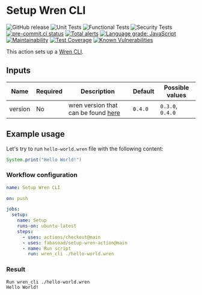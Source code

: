# Setup Wren CLI

![GitHub release](https://img.shields.io/github/v/release/fabasoad/setup-wren-action?include_prereleases) ![Unit Tests](https://github.com/fabasoad/setup-wren-action/workflows/Unit%20Tests/badge.svg) ![Functional Tests](https://github.com/fabasoad/setup-wren-action/workflows/Functional%20Tests/badge.svg) ![Security Tests](https://github.com/fabasoad/setup-wren-action/workflows/Security%20Tests/badge.svg) [![pre-commit.ci status](https://results.pre-commit.ci/badge/github/fabasoad/setup-wren-action/main.svg)](https://results.pre-commit.ci/latest/github/fabasoad/setup-wren-action/main) [![Total alerts](https://img.shields.io/lgtm/alerts/g/fabasoad/setup-wren-action.svg?logo=lgtm&logoWidth=18)](https://lgtm.com/projects/g/fabasoad/setup-wren-action/alerts/) [![Language grade: JavaScript](https://img.shields.io/lgtm/grade/javascript/g/fabasoad/setup-wren-action.svg?logo=lgtm&logoWidth=18)](https://lgtm.com/projects/g/fabasoad/setup-wren-action/context:javascript) [![Maintainability](https://api.codeclimate.com/v1/badges/e259e98506d3691ab916/maintainability)](https://codeclimate.com/github/fabasoad/setup-wren-action/maintainability) [![Test Coverage](https://api.codeclimate.com/v1/badges/b49fa7426cb26ac028a9/test_coverage)](https://codeclimate.com/github/fabasoad/setup-wren-action/test_coverage) [![Known Vulnerabilities](https://snyk.io/test/github/fabasoad/setup-wren-action/badge.svg?targetFile=package.json)](https://snyk.io/test/github/fabasoad/setup-wren-action?targetFile=package.json)

This action sets up a [Wren CLI](https://wren.io/cli/).

## Inputs

| Name    | Required | Description                                                                           | Default | Possible values  |
|---------|----------|---------------------------------------------------------------------------------------|---------|------------------|
| version | No       | wren version that can be found [here](https://github.com/wren-lang/wren-cli/releases) | `0.4.0` | `0.3.0`, `0.4.0` |

## Example usage

Let's try to run `hello-world.wren` file with the following content:

```java
System.print("Hello World!")
```

### Workflow configuration

```yaml
name: Setup Wren CLI

on: push

jobs:
  setup:
    name: Setup
    runs-on: ubuntu-latest
    steps:
      - uses: actions/checkout@main
      - uses: fabasoad/setup-wren-action@main
      - name: Run script
        run: wren_cli ./hello-world.wren
```

### Result

```shell
Run wren_cli ./hello-world.wren
Hello World!
```
